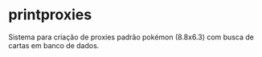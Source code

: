 # printproxies
Sistema para criação de proxies padrão pokémon (8.8x6.3) com busca de cartas em banco de dados.
